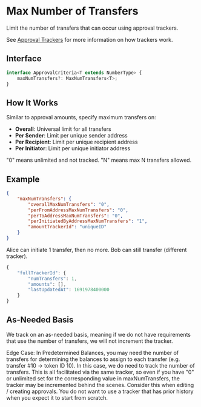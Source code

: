 # Max Number of Transfers

Limit the number of transfers that can occur using approval trackers.

See [Approval Trackers](./approval-trackers.md) for more information on how trackers work.

## Interface

```typescript
interface ApprovalCriteria<T extends NumberType> {
    maxNumTransfers?: MaxNumTransfers<T>;
}
```

## How It Works

Similar to approval amounts, specify maximum transfers on:

-   **Overall**: Universal limit for all transfers
-   **Per Sender**: Limit per unique sender address
-   **Per Recipient**: Limit per unique recipient address
-   **Per Initiator**: Limit per unique initiator address

"0" means unlimited and not tracked. "N" means max N transfers allowed.

## Example

```json
{
    "maxNumTransfers": {
        "overallMaxNumTransfers": "0",
        "perFromAddressMaxNumTransfers": "0",
        "perToAddressMaxNumTransfers": "0",
        "perInitiatedByAddressMaxNumTransfers": "1",
        "amountTrackerId": "uniqueID"
    }
}
```

Alice can initiate 1 transfer, then no more. Bob can still transfer (different tracker).

```typescript
{
    "fullTrackerId": {
        "numTransfers": 1,
        "amounts": [],
        "lastUpdatedAt": 1691978400000
    }
}
```

## As-Needed Basis

We track on an as-needed basis, meaning if we do not have requirements that use the number of transfers, we will not increment the tracker.

Edge Case: In Predetermined Balances, you may need the number of transfers for determining the balances to assign to each transfer (e.g. transfer #10 -> token ID 10). In this case, we do need to track the number of transfers. This is all facilitated via the same tracker, so even if you have "0" or unlimited set for the corresponding value in maxNumTransfers, the tracker may be incremented behind the scenes. Consider this when editing / creating approvals. You do not want to use a tracker that has prior history when you expect it to start from scratch.
